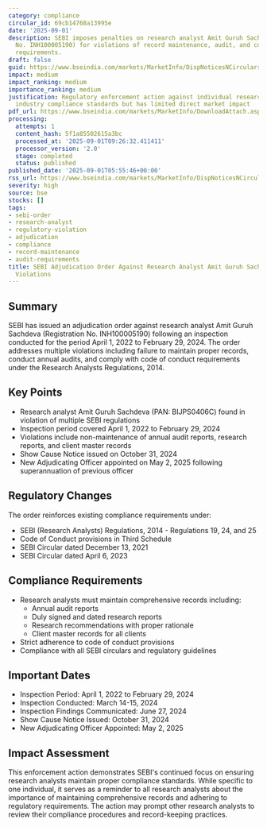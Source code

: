 ```yaml
---
category: compliance
circular_id: 69cb14768a13995e
date: '2025-09-01'
description: SEBI imposes penalties on research analyst Amit Guruh Sachdeva (Registration
  No. INH100005190) for violations of record maintenance, audit, and code of conduct
  requirements.
draft: false
guid: https://www.bseindia.com/markets/MarketInfo/DispNoticesNCirculars.aspx?Noticeid={3A5820C7-0CAE-4E83-BD22-2B33ED1FAC00}&noticeno=20250901-1&dt=09/01/2025&icount=1&totcount=13&flag=0
impact: medium
impact_ranking: medium
importance_ranking: medium
justification: Regulatory enforcement action against individual research analyst affects
  industry compliance standards but has limited direct market impact
pdf_url: https://www.bseindia.com/markets/MarketInfo/DownloadAttach.aspx?id=20250901-1&attachedId=c1248eac-8ac7-4788-aeda-190de94b51b0
processing:
  attempts: 1
  content_hash: 5f1a85502615a3bc
  processed_at: '2025-09-01T09:26:32.411411'
  processor_version: '2.0'
  stage: completed
  status: published
published_date: '2025-09-01T05:55:46+00:00'
rss_url: https://www.bseindia.com/markets/MarketInfo/DispNoticesNCirculars.aspx?Noticeid={3A5820C7-0CAE-4E83-BD22-2B33ED1FAC00}&noticeno=20250901-1&dt=09/01/2025&icount=1&totcount=13&flag=0
severity: high
source: bse
stocks: []
tags:
- sebi-order
- research-analyst
- regulatory-violation
- adjudication
- compliance
- record-maintenance
- audit-requirements
title: SEBI Adjudication Order Against Research Analyst Amit Guruh Sachdeva for Regulatory
  Violations
---
```


## Summary

SEBI has issued an adjudication order against research analyst Amit Guruh Sachdeva (Registration No. INH100005190) following an inspection conducted for the period April 1, 2022 to February 29, 2024. The order addresses multiple violations including failure to maintain proper records, conduct annual audits, and comply with code of conduct requirements under the Research Analysts Regulations, 2014.

## Key Points

- Research analyst Amit Guruh Sachdeva (PAN: BIJPS0406C) found in violation of multiple SEBI regulations
- Inspection period covered April 1, 2022 to February 29, 2024
- Violations include non-maintenance of annual audit reports, research reports, and client master records
- Show Cause Notice issued on October 31, 2024
- New Adjudicating Officer appointed on May 2, 2025 following superannuation of previous officer

## Regulatory Changes

The order reinforces existing compliance requirements under:
- SEBI (Research Analysts) Regulations, 2014 - Regulations 19, 24, and 25
- Code of Conduct provisions in Third Schedule
- SEBI Circular dated December 13, 2021
- SEBI Circular dated April 6, 2023

## Compliance Requirements

- Research analysts must maintain comprehensive records including:
  - Annual audit reports
  - Duly signed and dated research reports
  - Research recommendations with proper rationale
  - Client master records for all clients
- Strict adherence to code of conduct provisions
- Compliance with all SEBI circulars and regulatory guidelines

## Important Dates

- Inspection Period: April 1, 2022 to February 29, 2024
- Inspection Conducted: March 14-15, 2024
- Inspection Findings Communicated: June 27, 2024
- Show Cause Notice Issued: October 31, 2024
- New Adjudicating Officer Appointed: May 2, 2025

## Impact Assessment

This enforcement action demonstrates SEBI's continued focus on ensuring research analysts maintain proper compliance standards. While specific to one individual, it serves as a reminder to all research analysts about the importance of maintaining comprehensive records and adhering to regulatory requirements. The action may prompt other research analysts to review their compliance procedures and record-keeping practices.